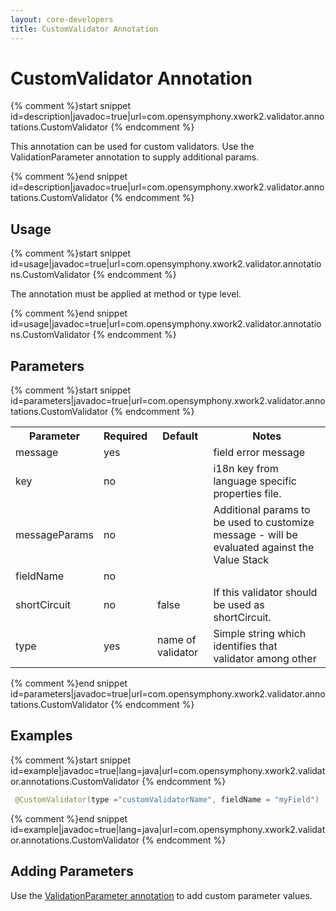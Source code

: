 ```yaml
---
layout: core-developers
title: CustomValidator Annotation
---
```


# CustomValidator Annotation



{% comment %}start snippet id=description|javadoc=true|url=com.opensymphony.xwork2.validator.annotations.CustomValidator {% endcomment %}
<p> This annotation can be used for custom validators. Use the ValidationParameter annotation to supply additional params.
</p>
{% comment %}end snippet id=description|javadoc=true|url=com.opensymphony.xwork2.validator.annotations.CustomValidator {% endcomment %}

## Usage



{% comment %}start snippet id=usage|javadoc=true|url=com.opensymphony.xwork2.validator.annotations.CustomValidator {% endcomment %}
<p> <p>The annotation must be applied at method or type level.</p>
</p>
{% comment %}end snippet id=usage|javadoc=true|url=com.opensymphony.xwork2.validator.annotations.CustomValidator {% endcomment %}

## Parameters



{% comment %}start snippet id=parameters|javadoc=true|url=com.opensymphony.xwork2.validator.annotations.CustomValidator {% endcomment %}
<p> <table class='confluenceTable' summary=''>
 <tr>
 <th class='confluenceTh'> Parameter </th>
 <th class='confluenceTh'> Required </th>
 <th class='confluenceTh'> Default </th>
 <th class='confluenceTh'> Notes </th>
 </tr>
 <tr>
 <td class='confluenceTd'>message</td>
 <td class='confluenceTd'>yes</td>
 <td class='confluenceTd'>&nbsp;</td>
 <td class='confluenceTd'>field error message</td>
 </tr>
 <tr>
 <td class='confluenceTd'>key</td>
 <td class='confluenceTd'>no</td>
 <td class='confluenceTd'>&nbsp;</td>
 <td class='confluenceTd'>i18n key from language specific properties file.</td>
 </tr>
 <tr>
 <td class='confluenceTd'>messageParams</td>
 <td class='confluenceTd'>no</td>
 <td class='confluenceTd'>&nbsp;</td>
 <td class='confluenceTd'>Additional params to be used to customize message - will be evaluated against the Value Stack</td>
 </tr>
 <tr>
 <td class='confluenceTd'>fieldName</td>
 <td class='confluenceTd'>no</td>
 <td class='confluenceTd'>&nbsp;</td>
 <td class='confluenceTd'>&nbsp;</td>
 </tr>
 <tr>
 <td class='confluenceTd'>shortCircuit</td>
 <td class='confluenceTd'>no</td>
 <td class='confluenceTd'>false</td>
 <td class='confluenceTd'>If this validator should be used as shortCircuit.</td>
 </tr>
 <tr>
 <td class='confluenceTd'>type</td>
 <td class='confluenceTd'>yes</td>
 <td class='confluenceTd'>name of validator</td>
 <td class='confluenceTd'>Simple string which identifies that validator among other</td>
 </tr>
 </table>
</p>
{% comment %}end snippet id=parameters|javadoc=true|url=com.opensymphony.xwork2.validator.annotations.CustomValidator {% endcomment %}

## Examples



{% comment %}start snippet id=example|javadoc=true|lang=java|url=com.opensymphony.xwork2.validator.annotations.CustomValidator {% endcomment %}

```java
 @CustomValidator(type ="customValidatorName", fieldName = "myField")

```

{% comment %}end snippet id=example|javadoc=true|lang=java|url=com.opensymphony.xwork2.validator.annotations.CustomValidator {% endcomment %}

## Adding Parameters

Use the [ValidationParameter annotation](validation-parameter-annotation.html) to add custom parameter values.
